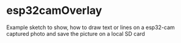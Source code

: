 # esp32camOverlay
Example sketch to show, how to draw text or lines on a esp32-cam captured photo and save the picture on a local SD card
